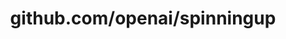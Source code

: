 ---
layout: post
title: github.com/openai/spinningup
categories: link
tags: [انگلیسی, برنامه‌نویسی]
---
